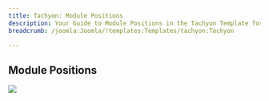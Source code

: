 ```yaml
---
title: Tachyon: Module Positions
description: Your Guide to Module Positions in the Tachyon Template for Joomla
breadcrumb: /joomla:Joomla/!templates:Templates/tachyon:Tachyon

---
```


Module Positions
-----

![][positions]

[positions]: assets/positions.jpg